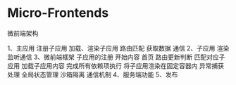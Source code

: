 # Micro-Frontends
微前端架构

1、主应用
  注册子应用
  加载、渲染子应用
  路由匹配
  获取数据
  通信
2、子应用
  渲染
  监听通信
3、微前端框架
  子应用的注册
  开始内容 首页
  路由更新判断
  匹配对应子应用
  加载子应用内容
  完成所有依赖项执行
  将子应用渲染在固定容器内
  异常捕获处理
  全局状态管理
  沙箱隔离
  通信机制
4、服务端功能
5、发布
